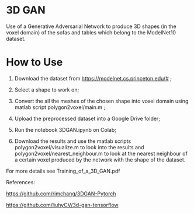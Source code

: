 # 3D GAN

Use of a Generative Adversarial Network to produce 3D shapes (in the voxel domain) of the sofas and tables which belong to the ModelNet10 dataset.

# How to Use

1) Download the dataset from https://modelnet.cs.princeton.edu/# ;

2) Select a shape to work on;

3) Convert the all the meshes of the chosen shape into voxel domain using matlab script polygon2voxel/main.m ;

4) Upload the preprocessed dataset into a  Google Drive folder;

5) Run the notebook 3DGAN.ipynb on Colab;

6) Download the results and use the matlab scripts polygon2voxel/visualize.m to look into the results and polygon2voxel/nearest_neighbour.m to look at the nearest neighbour of a certain voxel produced by the network with the shape of the dataset.

For more details see Training_of_a_3D_GAN.pdf

References:

https://github.com/rimchang/3DGAN-Pytorch

https://github.com/liuhyCV/3d-gan-tensorflow

